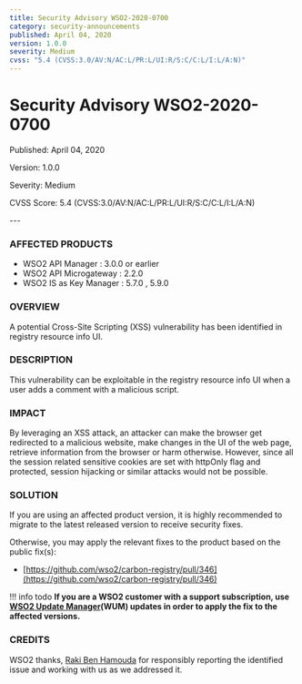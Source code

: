 ```yaml
---
title: Security Advisory WSO2-2020-0700
category: security-announcements
published: April 04, 2020
version: 1.0.0
severity: Medium
cvss: "5.4 (CVSS:3.0/AV:N/AC:L/PR:L/UI:R/S:C/C:L/I:L/A:N)"
---
```


# Security Advisory WSO2-2020-0700

<p class="doc-info">Published: April 04, 2020</p>
<p class="doc-info">Version: 1.0.0</p>
<p class="doc-info">Severity: Medium</p>
<p class="doc-info">CVSS Score: 5.4 (CVSS:3.0/AV:N/AC:L/PR:L/UI:R/S:C/C:L/I:L/A:N)</p>
---

### AFFECTED PRODUCTS
* WSO2 API Manager : 3.0.0 or earlier
* WSO2 API Microgateway : 2.2.0
* WSO2 IS as Key Manager : 5.7.0 , 5.9.0


### OVERVIEW
A potential Cross-Site Scripting (XSS) vulnerability has been identified in registry resource info UI.


### DESCRIPTION
This vulnerability can be exploitable in the registry resource info UI when a user adds a comment with a malicious script.

### IMPACT
By leveraging an XSS attack, an attacker can make the browser get redirected to a malicious website, make changes in the UI of the web page, retrieve information from the browser or harm otherwise. However, since all the session related sensitive cookies are set with httpOnly flag and protected, session hijacking or similar attacks would not be possible.


### SOLUTION
If you are using an affected product version, it is highly recommended to migrate to the latest released version to receive security fixes.

Otherwise, you may apply the relevant fixes to the product based on the public fix(s):

* [https://github.com/wso2/carbon-registry/pull/346](https://github.com/wso2/carbon-registry/pull/346)

!!! info todo
    **If you are a WSO2 customer with a support subscription, use [WSO2 Update Manager](https://wso2.com/updates/wum)(WUM) updates in order to apply the fix to the affected versions.**


### CREDITS
WSO2 thanks, [Raki Ben Hamouda](https://www.linkedin.com/in/rakibha) for responsibly reporting the identified issue and working with us as we addressed it.
